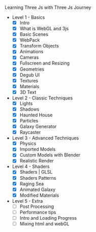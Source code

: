 Learning Three Js with Three Js Journey

* Level 1 - Basics
    * [X] Intro
    * [X] What is WebGL and 3js
    * [X] Basic Scenes
    * [X] WebPack
    * [X] Transform Objects
    * [X] Animations
    * [X] Cameras
    * [X] Fullscreen and Resizing
    * [X] Geometries
    * [X] Degub UI
    * [X] Textures
    * [X] Materials
    * [X] 3D Text

* Level 2 - Classic Techniques
    * [X] Lights
    * [X] Shadows
    * [X] Haunted House
    * [X] Particles
    * [X] Galaxy Generator
    * [X] Raycaster

* Level 3 - Advanced Techniques
    * [X] Physics
    * [X] Imported Models
    * [X] Custom Models with Blender
    * [X] Realistic Render

* Level 4 - Shaders
    * [X] Shaders | GLSL 
    * [X] Shaders Patterns
    * [X] Raging Sea
    * [X] Animated Galaxy
    * [X] Modified Materials

* Level 5 - Extra
    * [ ] Post Processing
    * [ ] Performance tips
    * [ ] Intro and Loading Progress
    * [ ] Mixing html and webGL